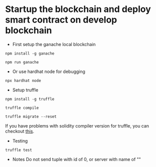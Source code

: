 # Startup the blockchain and deploy smart contract on develop blockchain

*  First setup the ganache local blockchain
``` 
npm install -g ganache

npm run ganache
```

* Or use hardhat node for debugging
```
npx hardhat node
```


* Setup truffle
```
npm install -g truffle

truffle compile

truffle migrate --reset

```
If you have problems with solidity compiler version for truffle, you can checkout [this](https://ethereum.stackexchange.com/questions/17551/how-to-upgrade-solidity-compiler-in-truffle/47244). 

* Testing
```
truffle test
```

* Notes
Do not send tuple with id of 0, or server with name of ""